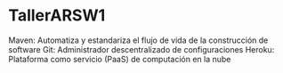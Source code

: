 # TallerARSW1
Maven: Automatiza y estandariza el flujo de vida de la construcción de software  Git: Administrador descentralizado de configuraciones Heroku: Plataforma como servicio (PaaS) de computación en la nube
